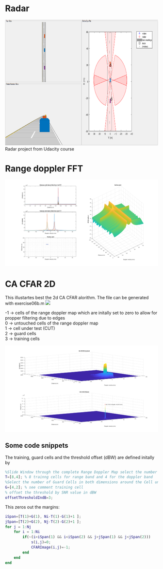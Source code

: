# Radar
<img src="images/1.png" width="779" height="414" />
Radar project from Udacity course

# Range doppler FFT
<img src="images/rangedoppler1.png" width="779" />


# CA CFAR 2D
This illustartes best the 2d CA CFAR alorithm. The file can be generated with exercise06b.m
<img src="images/2dCACFAR.gif" width="779" />

-1 -> cells of the range doppler map which are initally set to zero to allow for propper filtering due to edges  
0  -> untouched cells of the range doppler map  
1  -> cell under test (CUT)  
2  -> guard cells  
3  -> training cells  

<img src="images/rangedoppler2.png" width="779" />

## Some code snippets
The training, guard cells and the threshold offset (dBW) are defined initally by
```matlab
%Slide Window through the complete Range Doppler Map select the number of Training Cells in both the dimensions.
T=[8,4]; % 8 trainng cells for range band and 4 for the doppler band
%Select the number of Guard Cells in both dimensions around the Cell under test (CUT) for accurate estimation
G=[4,2]; % see comment training cell
% offset the threshold by SNR value in dBW
offsetThresholdIndB=3;
```

This zeros out the margins:
```matlab
iSpan=[T(1)+G(1), Ni-T(1)-G(1)+1 ];
jSpan=[T(2)+G(2), Nj-T(2)-G(2)+1 ];
for j = 1:Nj
    for i = 1:Ni
        if(~(i>iSpan(1) && i<iSpan(2) && j>jSpan(1) && j<jSpan(2)))
            s(i,j)=0;
            CFARImage(i,j)=-1;
        end
    end
end
```
